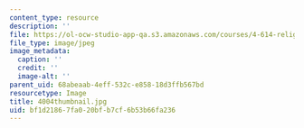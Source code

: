 ```yaml
---
content_type: resource
description: ''
file: https://ol-ocw-studio-app-qa.s3.amazonaws.com/courses/4-614-religious-architecture-and-islamic-cultures-fall-2002/bf1d21867fa020bfb7cf6b53b66fa236_4004thumbnail.jpg
file_type: image/jpeg
image_metadata:
  caption: ''
  credit: ''
  image-alt: ''
parent_uid: 68abeaab-4eff-532c-e858-18d3ffb567bd
resourcetype: Image
title: 4004thumbnail.jpg
uid: bf1d2186-7fa0-20bf-b7cf-6b53b66fa236
---
```

